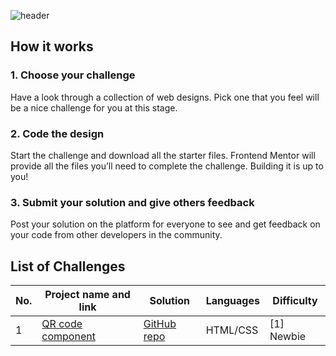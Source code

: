 ![header](https://capsule-render.vercel.app/api?type=waving&color=68becd&height=300&section=header&text=Frontend%20Mentor&fontColor=ffffff&fontSize=90&animation=fadeIn&fontAlignY=38&desc=Completed%20Challenges&descAlignY=51&descAlign=75)


## How it works

### 1. Choose your challenge
Have a look through a collection of web designs. Pick one that you feel will be a nice challenge for you at this stage.

### 2. Code the design
Start the challenge and download all the starter files. Frontend Mentor will provide all the files you’ll need to complete the challenge. Building it is up to you!

### 3. Submit your solution and give others feedback
Post your solution on the platform for everyone to see and get feedback on your code from other developers in the community.

## List of Challenges

| No. | Project name and link                                                                             | Solution | Languages | Difficulty |
| --- | ------------------------------------------------------------------------------------------------- | ---- | ---- | ---- |
| 1   | [QR code component](https://www.frontendmentor.io/challenges/qr-code-component-iux_sIO_H)         | [GitHub repo](https://github.com/ophrbs/Frontend-Mentor/tree/main/QR%20code%20component) | HTML/CSS | [1] Newbie |

